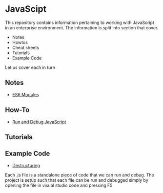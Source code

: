 # JavaScipt

This repository contains information pertaining to working with JavaScript in an enterprise environment. The information is split into section that cover.

* Notes 
* Howtos
* Cheat sheets
* Tutorials
* Example Code

Let us cover each in turn

## Notes
 * [ES6 Modules](./docs/notes/modules.md)

## How-To
 * [Run and Debug JavaScript](./docs/howtos/run-and-debug.md)

## Tutorials

## Example Code
 * [Destructuring](./docs/examples/Destructuring.js)



Each .js file is a standalone piece of code that we can run and debug. The project is setup such that each file can be run and debugged simply by opening the file in visual studio code and pressing F5
